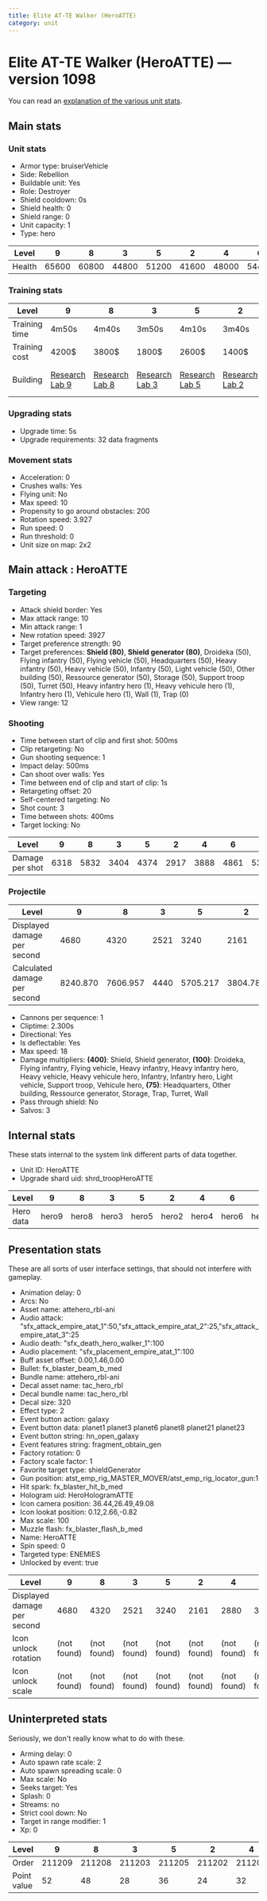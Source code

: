 ```yaml
---
title: Elite AT-TE Walker (HeroATTE)
category: unit
---
```


# Elite AT-TE Walker (HeroATTE) — version 1098

You can read an [explanation  of the various unit stats](unitexplained.md).

## Main stats

### Unit stats

  * Armor type: bruiserVehicle
  * Side: Rebellion
  * Buildable unit: Yes
  * Role: Destroyer
  * Shield cooldown: 0s
  * Shield health: 0
  * Shield range: 0
  * Unit capacity: 1
  * Type: hero

|Level |9    |8    |3    |5    |2    |4    |6    |7    |1    |10   |
|------|-----|-----|-----|-----|-----|-----|-----|-----|-----|-----|
|Health|65600|60800|44800|51200|41600|48000|54400|57600|38400|72000|


### Training stats

|Level        |9                                     |8                                     |3                                     |5                                     |2                                     |4                                     |6                                     |7                                     |1                                          |10                                     |
|-------------|--------------------------------------|--------------------------------------|--------------------------------------|--------------------------------------|--------------------------------------|--------------------------------------|--------------------------------------|--------------------------------------|-------------------------------------------|---------------------------------------|
|Training time|4m50s                                 |4m40s                                 |3m50s                                 |4m10s                                 |3m40s                                 |4m                                    |4m20s                                 |4m30s                                 |3m30s                                      |5m                                     |
|Training cost|4200$                                 |3800$                                 |1800$                                 |2600$                                 |1400$                                 |2200$                                 |3000$                                 |3400$                                 |1000$                                      |4600$                                  |
|Building     |[Research Lab 9](rebelOffenseLab.html)|[Research Lab 8](rebelOffenseLab.html)|[Research Lab 3](rebelOffenseLab.html)|[Research Lab 5](rebelOffenseLab.html)|[Research Lab 2](rebelOffenseLab.html)|[Research Lab 4](rebelOffenseLab.html)|[Research Lab 6](rebelOffenseLab.html)|[Research Lab 7](rebelOffenseLab.html)|[Hero Command 5](rebelTacticalCommand.html)|[Research Lab 10](rebelOffenseLab.html)|


### Upgrading stats

  * Upgrade time: 5s
  * Upgrade requirements: 32 data fragments

### Movement stats

  * Acceleration: 0
  * Crushes walls: Yes
  * Flying unit: No
  * Max speed: 10
  * Propensity to go around obstacles: 200
  * Rotation speed: 3.927
  * Run speed: 0
  * Run threshold: 0
  * Unit size on map: 2x2

## Main attack : HeroATTE

### Targeting

  * Attack shield border: Yes
  * Max attack range: 10
  * Min attack range: 1
  * New rotation speed: 3927
  * Target preference strength: 90
  * Target preferences: **Shield (80)**, **Shield generator (80)**, Droideka (50), Flying infantry (50), Flying vehicle (50), Headquarters (50), Heavy infantry (50), Heavy vehicle (50), Infantry (50), Light vehicle (50), Other building (50), Ressource generator (50), Storage (50), Support troop (50), Turret (50), Heavy infantry hero (1), Heavy vehicule hero (1), Infantry hero (1), Vehicule hero (1), Wall (1), Trap (0)
  * View range: 12

### Shooting

  * Time between start of clip and first shot: 500ms
  * Clip retargeting: No
  * Gun shooting sequence: 1
  * Impact delay: 500ms
  * Can shoot over walls: Yes
  * Time between end of clip and start of clip: 1s
  * Retargeting offset: 20
  * Self-centered targeting: No
  * Shot count: 3
  * Time between shots: 400ms
  * Target locking: No

|Level          |9   |8   |3   |5   |2   |4   |6   |7   |1   |10  |
|---------------|----|----|----|----|----|----|----|----|----|----|
|Damage per shot|6318|5832|3404|4374|2917|3888|4861|5348|2430|7292|


### Projectile

|Level                       |9       |8       |3   |5       |2       |4       |6       |7       |1       |10      |
|----------------------------|--------|--------|----|--------|--------|--------|--------|--------|--------|--------|
|Displayed damage per second |4680    |4320    |2521|3240    |2161    |2880    |3601    |3961    |1800    |5401    |
|Calculated damage per second|8240.870|7606.957|4440|5705.217|3804.783|5071.304|6340.435|6975.652|3169.565|9511.304|


  * Cannons per sequence: 1
  * Cliptime: 2.300s
  * Directional: Yes
  * Is deflectable: Yes
  * Max speed: 18
  * Damage multipliers: **(400)**: Shield, Shield generator, **(100)**: Droideka, Flying infantry, Flying vehicle, Heavy infantry, Heavy infantry hero, Heavy vehicle, Heavy vehicule hero, Infantry, Infantry hero, Light vehicle, Support troop, Vehicule hero, **(75)**: Headquarters, Other building, Ressource generator, Storage, Trap, Turret, Wall
  * Pass through shield: No
  * Salvos: 3

## Internal stats

These stats internal to the system link different parts of data together.

  * Unit ID: HeroATTE
  * Upgrade shard uid: shrd_troopHeroATTE

|Level    |9    |8    |3    |5    |2    |4    |6    |7    |1    |10    |
|---------|-----|-----|-----|-----|-----|-----|-----|-----|-----|------|
|Hero data|hero9|hero8|hero3|hero5|hero2|hero4|hero6|hero7|hero1|hero10|


## Presentation stats

These are all sorts of user interface settings, that should not interfere with gameplay.

  * Animation delay: 0
  * Arcs: No
  * Asset name: attehero_rbl-ani
  * Audio attack: "sfx_attack_empire_atat_1":50,"sfx_attack_empire_atat_2":25,"sfx_attack_empire_atat_3":25
  * Audio death: "sfx_death_hero_walker_1":100
  * Audio placement: "sfx_placement_empire_atat_1":100
  * Buff asset offset: 0.00,1.46,0.00
  * Bullet: fx_blaster_beam_b_med
  * Bundle name: attehero_rbl-ani
  * Decal asset name: tac_hero_rbl
  * Decal bundle name: tac_hero_rbl
  * Decal size: 320
  * Effect type: 2
  * Event button action: galaxy
  * Event button data: planet1 planet3 planet6 planet8 planet21 planet23
  * Event button string: hn_open_galaxy
  * Event features string: fragment_obtain_gen
  * Factory rotation: 0
  * Factory scale factor: 1
  * Favorite target type: shieldGenerator
  * Gun position: atst_emp_rig_MASTER_MOVER/atst_emp_rig_locator_gun:1
  * Hit spark: fx_blaster_hit_b_med
  * Hologram uid: HeroHologramATTE
  * Icon camera position: 36.44,26.49,49.08
  * Icon lookat position: 0.12,2.66,-0.82
  * Max scale: 100
  * Muzzle flash: fx_blaster_flash_b_med
  * Name: HeroATTE
  * Spin speed: 0
  * Targeted type: ENEMIES
  * Unlocked by event: true

|Level                      |9          |8          |3          |5          |2          |4          |6          |7          |1          |10         |
|---------------------------|-----------|-----------|-----------|-----------|-----------|-----------|-----------|-----------|-----------|-----------|
|Displayed damage per second|4680       |4320       |2521       |3240       |2161       |2880       |3601       |3961       |1800       |5401       |
|Icon unlock rotation       |(not found)|(not found)|(not found)|(not found)|(not found)|(not found)|(not found)|(not found)|0,-20,0    |(not found)|
|Icon unlock scale          |(not found)|(not found)|(not found)|(not found)|(not found)|(not found)|(not found)|(not found)|0.5,0.5,0.5|(not found)|


## Uninterpreted stats

Seriously, we don't really know what to do with these.

  * Arming delay: 0
  * Auto spawn rate scale: 2
  * Auto spawn spreading scale: 0
  * Max scale: No
  * Seeks target: Yes
  * Splash: 0
  * Streams: no
  * Strict cool down: No
  * Target in range modifier: 1
  * Xp: 0

|Level      |9     |8     |3     |5     |2     |4     |6     |7     |1     |10    |
|-----------|------|------|------|------|------|------|------|------|------|------|
|Order      |211209|211208|211203|211205|211202|211204|211206|211207|211201|211210|
|Point value|52    |48    |28    |36    |24    |32    |40    |44    |20    |60    |


